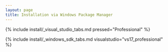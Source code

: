 ```yaml
---
layout: page
title: Installation via Windows Package Manager
---
```


{% include install/_visual_studio_tabs.md pressed="Professional" %}

{% include install/_windows_sdk_tabs.md visualstudio="vs17_professional" %}

